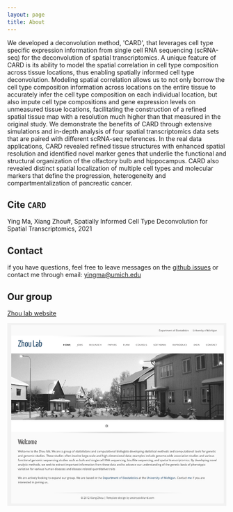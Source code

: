 ```yaml
---
layout: page
title: About
---
```


We developed a deconvolution method, 'CARD', that leverages cell type specific expression information from single cell RNA sequencing (scRNA-seq) for the deconvolution of spatial transcriptomics. A unique feature of CARD is its ability to model the spatial correlation in cell type composition across tissue locations, thus enabling spatially informed cell type deconvolution. Modeling spatial correlation allows us to not only borrow the cell type composition information across locations on the entire tissue to accurately infer the cell type composition on each individual location, but also impute cell type compositions and gene expression levels on unmeasured tissue locations, facilitating the construction of a refined spatial tissue map with a resolution much higher than that measured in the original study. We demonstrate the benefits of CARD through extensive simulations and in-depth analysis of four spatial transcriptomics data sets that are paired with different scRNA-seq references. In the real data applications, CARD revealed refined tissue structures with enhanced spatial resolution and identified novel marker genes that underlie the functional and structural organization of the olfactory bulb and hippocampus. CARD also revealed distinct spatial localization of multiple cell types and molecular markers that define the progression, heterogeneity and compartmentalization of pancreatic cancer. 

Cite `CARD`
-------------------
Ying Ma, Xiang Zhou#, Spatially Informed Cell Type Deconvolution for Spatial Transcriptomics, 2021 

Contact
-------------------
if you have questions, feel free to leave messages on the [github issues](https://github.com/YingMa1993/CARD/issues) or contact me through email: yingma@umich.edu

Our group
-------------------
[Zhou lab website](https://www.xzlab.org/)

![lab](screenshot_zhoulab.png)

